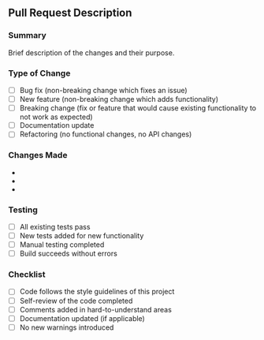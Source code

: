## Pull Request Description

### Summary
Brief description of the changes and their purpose.

### Type of Change
- [ ] Bug fix (non-breaking change which fixes an issue)
- [ ] New feature (non-breaking change which adds functionality)
- [ ] Breaking change (fix or feature that would cause existing functionality to not work as expected)
- [ ] Documentation update
- [ ] Refactoring (no functional changes, no API changes)

### Changes Made
- 
- 
- 

### Testing
- [ ] All existing tests pass
- [ ] New tests added for new functionality
- [ ] Manual testing completed
- [ ] Build succeeds without errors

### Checklist
- [ ] Code follows the style guidelines of this project
- [ ] Self-review of the code completed
- [ ] Comments added in hard-to-understand areas
- [ ] Documentation updated (if applicable)
- [ ] No new warnings introduced